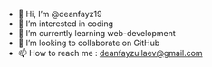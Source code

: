 - 👋 Hi, I’m @deanfayz19
- 👀 I’m interested in coding
- 🌱 I’m currently learning web-development
- 💞️ I’m looking to collaborate on GitHub
- 📫 How to reach me : deanfayzullaev@gmail.com




<!---
deanfayz19/deanfayz19 is a ✨ special ✨ repository because its `README.md` (this file) appears on your GitHub profile.
You can click the Preview link to take a look at your changes.
--->
